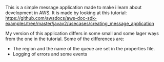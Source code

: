 This is a simple message application made to make i learn about development in AWS.
It is made by looking at this tutorial:
https://github.com/awsdocs/aws-doc-sdk-examples/tree/master/javav2/usecases/creating_message_application

My version of this application differs in some small and some lager ways from the one in the tutorial. 
Some of the differences are:
 * The region and the name of the queue are set in the properties file.
 * Logging of errors and some events